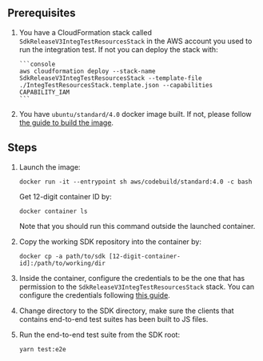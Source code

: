 ## Prerequisites

1.  You have a CloudFormation stack called `SdkReleaseV3IntegTestResourcesStack` in the AWS account you used to run the
    integration test. If not you can deploy the stack with:

        ```console
        aws cloudformation deploy --stack-name SdkReleaseV3IntegTestResourcesStack --template-file ./IntegTestResourcesStack.template.json --capabilities CAPABILITY_IAM
        ```

1.  You have `ubuntu/standard/4.0` docker image built. If not, please follow [the guide to build the image](https://github.com/aws/aws-codebuild-docker-images#how-to-build-docker-images).

## Steps

1. Launch the image:

   ```console
   docker run -it --entrypoint sh aws/codebuild/standard:4.0 -c bash
   ```

   Get 12-digit container ID by:

   ```console
   docker container ls
   ```

   Note that you should run this command outside the launched container.

1. Copy the working SDK repository into the container by:

   ```console
   docker cp -a path/to/sdk [12-digit-container-id]:/path/to/working/dir
   ```

1. Inside the container, configure the credentials to be the one that has permission to the `SdkReleaseV3IntegTestResourcesStack`
   stack. You can configure the credentials following [this guide](https://docs.aws.amazon.com/cli/latest/userguide/cli-configure-files.html).

1. Change directory to the SDK directory, make sure the clients that contains end-to-end test suites has been built to
   JS files.

1. Run the end-to-end test suite from the SDK root:

   ```console
   yarn test:e2e
   ```
